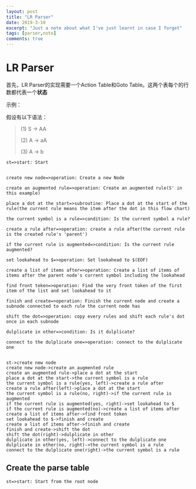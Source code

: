 ```yaml
---
layout: post
title: "LR Parser"
date: 2019-3-10
excerpt: "Just a note about what I've just learnt in case I forget"
tags: [parser,note]
comments: true
---
```


<script src="/assets/raphael-min.js"> </script>

<script src="/assets/flowchart.min.js"> </script>

<script src="https://qiufeng54321.github.io/assets/js/jquery-1.12.0.min.js"></script>
<script src="https://qiufeng54321.github.io/assets/js/jquery.dlmenu.min.js"></script>

<script src="https://qiufeng54321.github.io/assets/js/jquery.goup.min.js"></script>

<script src="https://qiufeng54321.github.io/assets/js/jquery.magnific-popup.min.js"</script>

<script src="https://qiufeng54321.github.io/assets/js/jquery.fitvid.min.js"></script>



# LR Parser

首先，LR Parser的实现需要一个Action Table和Goto Table。这两个表每个的行数都代表一个**状态**

示例：

假设有以下语法：

> (1) S -> AA
>
> (2) A -> aA
>
> (3) A -> b

<div id="diagram"></div>
<script>
  $.ajax({
      url: "/assets/LRParserIterationFlow.txt",
      success: function (data){
            var diagram = flowchart.parse(data);
            diagram.drawSVG('diagram', {
                              'width': 500,
                              'height': 500
            });
      }
  });
</script>

```flow
st=>start: Start


create new node=>operation: Create a new Node

create an augmented rule=>operation: Create an augmented rule(S' in this example)

place a dot at the start=>subroutine: Place a dot at the start of the rule(the current rule means the item after the dot in this flow chart)

the current symbol is a rule=>condition: Is the current symbol a rule?

create a rule after=>operation: create a rule after(the current rule is the created rule's 'parent')

if the current rule is augmented=>condition: Is the current rule augmented?

set lookahead to $=>operation: Set lookahead to $(EOF)

create a list of items after=>operation: Create a list of items of items after the parent node's current symbol including the lookahead

find front token=>operation: Find the very front token of the first item of the list and set lookahead to it

finish and create=>operation: Finish the current node and create a subnode connected to each rule the current node has

shift the dot=>operation: copy every rules and shift each rule's dot once in each subnode

dulplicate in other=>condition: Is it dulplicate?

connect to the dulplicate one=>operation: connect to the dulplicate one


st->create new node
create new node->create an augmented rule
create an augmented rule->place a dot at the start
place a dot at the start->the current symbol is a rule
the current symbol is a rule(yes, left)->create a rule after
create a rule after(left)->place a dot at the start
the current symbol is a rule(no, right)->if the current rule is augmented
if the current rule is augmented(yes, right)->set lookahead to $
if the current rule is augmented(no)->create a list of items after
create a list of items after->find front token
set lookahead to $->finish and create
create a list of items after->finish and create
finish and create->shift the dot
shift the dot(right)->dulplicate in other
dulplicate in other(yes, left)->connect to the dulplicate one
dulplicate in other(no, right)->the current symbol is a rule
connect to the dulplicate one(right)->the current symbol is a rule
```

## Create the parse table

```flow
st=>start: Start from the root node
```

